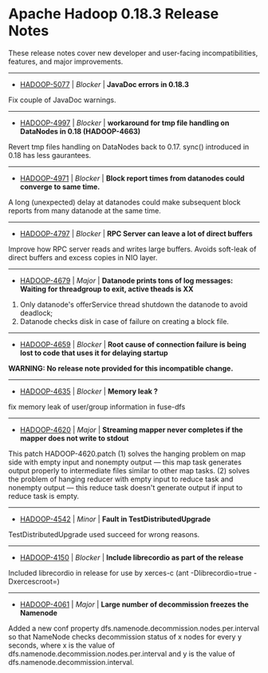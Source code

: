 
<!---
# Licensed to the Apache Software Foundation (ASF) under one
# or more contributor license agreements.  See the NOTICE file
# distributed with this work for additional information
# regarding copyright ownership.  The ASF licenses this file
# to you under the Apache License, Version 2.0 (the
# "License"); you may not use this file except in compliance
# with the License.  You may obtain a copy of the License at
#
#     http://www.apache.org/licenses/LICENSE-2.0
#
# Unless required by applicable law or agreed to in writing, software
# distributed under the License is distributed on an "AS IS" BASIS,
# WITHOUT WARRANTIES OR CONDITIONS OF ANY KIND, either express or implied.
# See the License for the specific language governing permissions and
# limitations under the License.
-->
# Apache Hadoop  0.18.3 Release Notes

These release notes cover new developer and user-facing incompatibilities, features, and major improvements.


---

* [HADOOP-5077](https://issues.apache.org/jira/browse/HADOOP-5077) | *Blocker* | **JavaDoc errors in 0.18.3**

Fix couple of JavaDoc warnings.


---

* [HADOOP-4997](https://issues.apache.org/jira/browse/HADOOP-4997) | *Blocker* | **workaround for tmp file handling on DataNodes in 0.18 (HADOOP-4663)**

Revert tmp files handling on DataNodes back to 0.17. sync() introduced in 0.18 has less gaurantees.


---

* [HADOOP-4971](https://issues.apache.org/jira/browse/HADOOP-4971) | *Blocker* | **Block report times from datanodes could converge to same time.**

A long (unexpected) delay at datanodes could make subsequent block reports from many datanode at the same time.


---

* [HADOOP-4797](https://issues.apache.org/jira/browse/HADOOP-4797) | *Blocker* | **RPC Server can leave a lot of direct buffers**

Improve how RPC server reads and writes large buffers. Avoids soft-leak of direct buffers and excess copies in NIO layer.


---

* [HADOOP-4679](https://issues.apache.org/jira/browse/HADOOP-4679) | *Major* | **Datanode prints tons of log messages: Waiting for threadgroup to exit, active theads is XX**

1. Only datanode's offerService thread shutdown the datanode to avoid deadlock;
2. Datanode checks disk in case of failure on creating a block file.


---

* [HADOOP-4659](https://issues.apache.org/jira/browse/HADOOP-4659) | *Blocker* | **Root cause of connection failure is being lost to code that uses it for delaying startup**

**WARNING: No release note provided for this incompatible change.**


---

* [HADOOP-4635](https://issues.apache.org/jira/browse/HADOOP-4635) | *Blocker* | **Memory leak ?**

fix memory leak of user/group information in fuse-dfs


---

* [HADOOP-4620](https://issues.apache.org/jira/browse/HADOOP-4620) | *Major* | **Streaming mapper never completes if the mapper does not write to stdout**

This patch HADOOP-4620.patch
(1) solves the hanging problem on map side with empty input and nonempty output — this map task generates output properly to intermediate files similar to other map tasks.
(2) solves the problem of hanging reducer with empty input to reduce task and nonempty output — this reduce task doesn't generate output if input to reduce task is empty.


---

* [HADOOP-4542](https://issues.apache.org/jira/browse/HADOOP-4542) | *Minor* | **Fault in TestDistributedUpgrade**

TestDistributedUpgrade used succeed for wrong reasons.


---

* [HADOOP-4150](https://issues.apache.org/jira/browse/HADOOP-4150) | *Blocker* | **Include librecordio as part of the release**

Included librecordio in release for use by xerces-c  (ant  -Dlibrecordio=true -Dxercescroot=<path to the xerces-c root>)


---

* [HADOOP-4061](https://issues.apache.org/jira/browse/HADOOP-4061) | *Major* | **Large number of decommission freezes the Namenode**

Added a new conf property dfs.namenode.decommission.nodes.per.interval so that NameNode checks decommission status of x nodes for every y seconds, where x is the value of dfs.namenode.decommission.nodes.per.interval and y is the value of dfs.namenode.decommission.interval.



